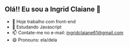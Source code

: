 ## Olá!! Eu sou a Ingrid Claiane 👋

- 🔭 Hoje trabalho com front-end
- 🌱 Estudando Javascript
- 📫 Contate-me no e-mail: ingridclaiane61@gmail.com
- 😄 Pronouns: ela/dela

<div>
   <link rel="stylesheet" href="https://cdn.jsdelivr.net/gh/devicons/devicon@v2.15.1/devicon.min.css"> 
  </div>
